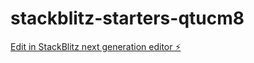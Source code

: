 # stackblitz-starters-qtucm8

[Edit in StackBlitz next generation editor ⚡️](https://stackblitz.com/~/github.com/sagarng-26/stackblitz-starters-qtucm8)